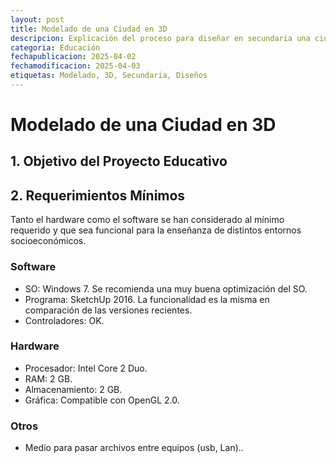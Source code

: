 ```yaml
---
layout: post
title: Modelado de una Ciudad en 3D
descripcion: Explicación del proceso para diseñar en secundaria una ciudad en 3D.
categoria: Educación
fechapublicacion: 2025-04-02
fechamodificacion: 2025-04-03
etiquetas: Modelado, 3D, Secundaria, Diseños
---
```


# Modelado de una Ciudad en 3D

## 1. Objetivo del Proyecto Educativo

## 2. Requerimientos Mínimos
Tanto el hardware como el software se han considerado al mínimo requerido y que sea funcional para la enseñanza de distintos entornos socioeconómicos.
### Software
- SO: Windows 7. Se recomienda una muy buena optimización del SO.
- Programa: SketchUp 2016. La funcionalidad es la misma en comparación de las versiones recientes.
- Controladores: OK.
### Hardware
- Procesador: Intel Core 2 Duo.
- RAM: 2 GB.
- Almacenamiento: 2 GB.
- Gráfica: Compatible con OpenGL 2.0.
### Otros
- Medio para pasar archivos entre equipos (usb, Lan)..
